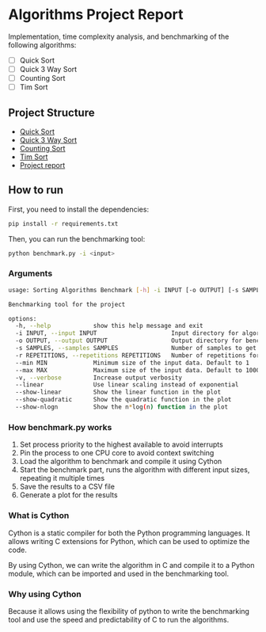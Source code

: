 # Algorithms Project Report

Implementation, time complexity analysis, and benchmarking of the following algorithms:

- [ ] Quick Sort
- [ ] Quick 3 Way Sort
- [ ] Counting Sort
- [ ] Tim Sort

## Project Structure

- [Quick Sort](/quick_sort)
- [Quick 3 Way Sort](/quick_3_way_sort)
- [Counting Sort](/counting_sort)
- [Tim Sort](/tim_sort)
- [Project report](/docs)

## How to run

First, you need to install the dependencies:

```bash
pip install -r requirements.txt
```

Then, you can run the benchmarking tool:
```bash
python benchmark.py -i <input>
```

### Arguments

```bash
usage: Sorting Algorithms Benchmark [-h] -i INPUT [-o OUTPUT] [-s SAMPLES] [-r REPETITIONS] [--min MIN] [--max MAX] [-v] [--linear] [--show-linear] [--show-quadratic] [--show-nlogn]

Benchmarking tool for the project

options:
  -h, --help            show this help message and exit
  -i INPUT, --input INPUT                     Input directory for algorithm inputs
  -o OUTPUT, --output OUTPUT                  Output directory for benchmark results
  -s SAMPLES, --samples SAMPLES               Number of samples to get
  -r REPETITIONS, --repetitions REPETITIONS   Number of repetitions for each input length to run
  --min MIN             Minimum size of the input data. Default to 1
  --max MAX             Maximum size of the input data. Default to 10000
  -v, --verbose         Increase output verbosity
  --linear              Use linear scaling instead of exponential
  --show-linear         Show the linear function in the plot
  --show-quadratic      Show the quadratic function in the plot
  --show-nlogn          Show the n*log(n) function in the plot
```

### How benchmark.py works

1. Set process priority to the highest available to avoid interrupts
2. Pin the process to one CPU core to avoid context switching
3. Load the algorithm to benchmark and compile it using Cython
4. Start the benchmark part, runs the algorithm with different input sizes, repeating it multiple times
5. Save the results to a CSV file
6. Generate a plot for the results

### What is Cython

Cython is a static compiler for both the Python programming languages.
It allows writing C extensions for Python, which can be used to optimize the code.

By using Cython, we can write the algorithm in C and compile it to a Python module, 
which can be imported and used in the benchmarking tool.

### Why using Cython

Because it allows using the flexibility of python to write the benchmarking tool 
and use the speed and predictability of C to run the algorithms.

